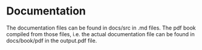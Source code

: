 # Documentation

The documentation files can be found in docs/src in .md files. The pdf book compiled from those files, i.e. the actual documentation file can be found in docs/book/pdf in the output.pdf file. 